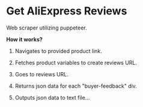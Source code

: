 # Get AliExpress Reviews

Web scraper utilizing puppeteer.

**How it works?**

1. Navigates to provided product link.

2. Fetches product variables to create reviews URL.

3. Goes to reviews URL.

4. Returns json data for each "buyer-feedback" div.

5. Outputs json data to text file...
